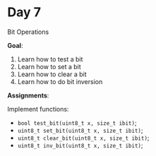 # Day 7

Bit Operations

**Goal**:

1. Learn how to test a bit
2. Learn how to set a bit
3. Learn how to clear a bit
4. Learn how to do bit inversion

**Assignments**:

Implement functions:

- `bool test_bit(uint8_t x, size_t ibit)`;
- `uint8_t set_bit(uint8_t x, size_t ibit)`;
- `uint8_t clear_bit(uint8_t x, size_t ibit)`;
- `uint8_t inv_bit(uint8_t x, size_t ibit)`;

